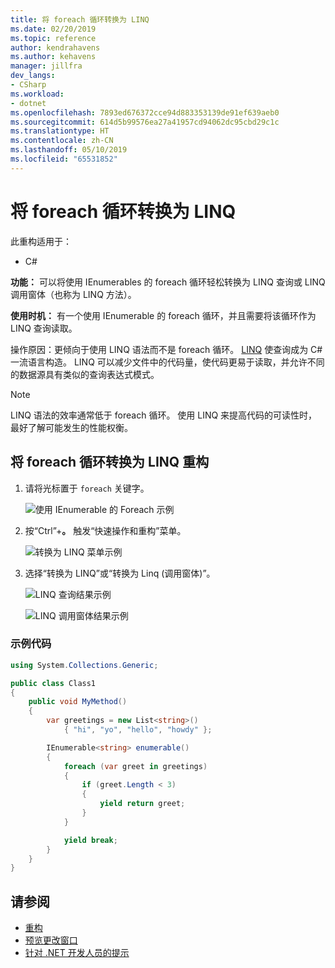 ```yaml
---
title: 将 foreach 循环转换为 LINQ
ms.date: 02/20/2019
ms.topic: reference
author: kendrahavens
ms.author: kehavens
manager: jillfra
dev_langs:
- CSharp
ms.workload:
- dotnet
ms.openlocfilehash: 7893ed676372cce94d883353139de91ef639aeb0
ms.sourcegitcommit: 614d5b99576ea27a41957cd94062dc95cbd29c1c
ms.translationtype: HT
ms.contentlocale: zh-CN
ms.lasthandoff: 05/10/2019
ms.locfileid: "65531852"
---
```

# <a name="convert-a-foreach-loop-to-linq"></a>将 foreach 循环转换为 LINQ

此重构适用于：

- C#

**功能：** 可以将使用 IEnumerables 的 foreach 循环轻松转换为 LINQ 查询或 LINQ 调用窗体（也称为 LINQ 方法）。

**使用时机：** 有一个使用 IEnumerable 的 foreach 循环，并且需要将该循环作为 LINQ 查询读取。

操作原因：更倾向于使用 LINQ 语法而不是 foreach 循环。 [LINQ](/dotnet/csharp/programming-guide/concepts/linq/introduction-to-linq) 使查询成为 C# 一流语言构造。 LINQ 可以减少文件中的代码量，使代码更易于读取，并允许不同的数据源具有类似的查询表达式模式。

> [!NOTE]
> LINQ 语法的效率通常低于 foreach 循环。 使用 LINQ 来提高代码的可读性时，最好了解可能发生的性能权衡。

## <a name="convert-a-foreach-loop-to-linq-refactoring"></a>将 foreach 循环转换为 LINQ 重构

1. 请将光标置于 `foreach` 关键字。

    ![使用 IEnumerable 的 Foreach 示例](media/convert-foreach-to-LINQ.png)

2. 按“Ctrl”+**。** 触发“快速操作和重构”菜单。

   ![转换为 LINQ 菜单示例](media/convert-foreach-to-LINQ-codefix.png)

3. 选择“转换为 LINQ”或“转换为 Linq (调用窗体)”。

   ![LINQ 查询结果示例](media/convert-foreach-to-LINQ-result.png)

   ![LINQ 调用窗体结果示例](media/convert-foreach-to-LINQ-callform-result.png)

### <a name="sample-code"></a>示例代码

```csharp
using System.Collections.Generic;

public class Class1
{
    public void MyMethod()
    {
        var greetings = new List<string>()
            { "hi", "yo", "hello", "howdy" };

        IEnumerable<string> enumerable()
        {
            foreach (var greet in greetings)
            {
                if (greet.Length < 3)
                {
                    yield return greet;
                }
            }

            yield break;
        }
    }
}
```

## <a name="see-also"></a>请参阅

- [重构](../refactoring-in-visual-studio.md)
- [预览更改窗口](../../ide/preview-changes.md)
- [针对 .NET 开发人员的提示](../csharp-developer-productivity.md)
